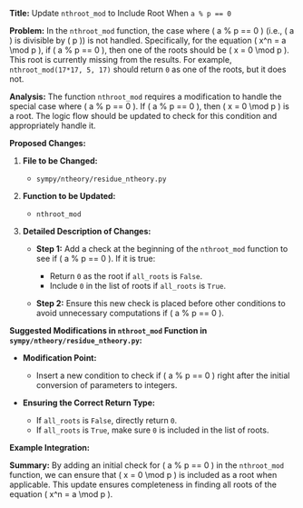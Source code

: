 **Title:** Update `nthroot_mod` to Include Root When `a % p == 0`

**Problem:**
In the `nthroot_mod` function, the case where \( a \% p == 0 \) (i.e., \( a \) is divisible by \( p \)) is not handled. Specifically, for the equation \( x^n = a \mod p \), if \( a \% p == 0 \), then one of the roots should be \( x = 0 \mod p \). This root is currently missing from the results. For example, `nthroot_mod(17*17, 5, 17)` should return `0` as one of the roots, but it does not.

**Analysis:**
The function `nthroot_mod` requires a modification to handle the special case where \( a \% p == 0 \). If \( a \% p == 0 \), then \( x = 0 \mod p \) is a root. The logic flow should be updated to check for this condition and appropriately handle it.

**Proposed Changes:**

1. **File to be Changed:**
   - `sympy/ntheory/residue_ntheory.py`

2. **Function to be Updated:**
   - `nthroot_mod`

3. **Detailed Description of Changes:**

   - **Step 1:** Add a check at the beginning of the `nthroot_mod` function to see if \( a \% p == 0 \). If it is true:
     - Return `0` as the root if `all_roots` is `False`.
     - Include `0` in the list of roots if `all_roots` is `True`.
   
   - **Step 2:** Ensure this new check is placed before other conditions to avoid unnecessary computations if \( a \% p == 0 \).

**Suggested Modifications in `nthroot_mod` Function in `sympy/ntheory/residue_ntheory.py`:**

- **Modification Point:**
  - Insert a new condition to check if \( a \% p == 0 \) right after the initial conversion of parameters to integers.



- **Ensuring the Correct Return Type:**
  - If `all_roots` is `False`, directly return `0`.
  - If `all_roots` is `True`, make sure `0` is included in the list of roots.

**Example Integration:**
  


**Summary:**
By adding an initial check for \( a \% p == 0 \) in the `nthroot_mod` function, we can ensure that \( x = 0 \mod p \) is included as a root when applicable. This update ensures completeness in finding all roots of the equation \( x^n = a \mod p \).